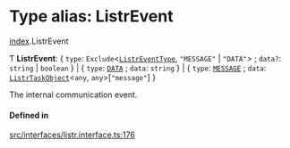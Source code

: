 # Type alias: ListrEvent

[index](../modules/index.md).ListrEvent

Ƭ **ListrEvent**: { `type`: `Exclude`<[`ListrEventType`](../enums/index.ListrEventType.md), ``"MESSAGE"`` \| ``"DATA"``\> ; `data?`: `string` \| `boolean`  } \| { `type`: [`DATA`](../enums/index.ListrEventType.md#data) ; `data`: `string`  } \| { `type`: [`MESSAGE`](../enums/index.ListrEventType.md#message) ; `data`: [`ListrTaskObject`](../classes/index.ListrTaskObject.md)<`any`, `any`\>[``"message"``]  }

The internal communication event.

#### Defined in

[src/interfaces/listr.interface.ts:176](https://github.com/cenk1cenk2/listr2/blob/70fdfc5/src/interfaces/listr.interface.ts#L176)
